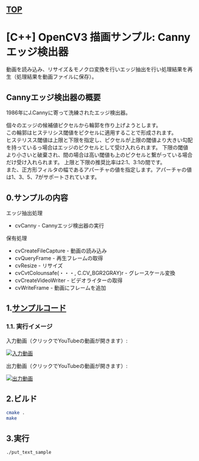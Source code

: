 [TOP](https://github.com/maemori/OpenCV3_Sample/)
----

# [C++] OpenCV3 描画サンプル: Cannyエッジ検出器

動画を読み込み、リサイズ＆モノクロ変換を行いエッジ抽出を行い処理結果を再生（処理結果を動画ファイルに保存）。

## Cannyエッジ検出器の概要
1986年にJ.Cannyに寄って洗練されたエッジ検出器。  

個々のエッジの候補値ピクセルから輪郭を作り上げようとします。  
この輪郭はヒステリシス閾値をピクセルに適用することで形成されます。  
ヒステリスス閾値は上限と下限を指定し、ピクセルが上限の閾値より大きい勾配を持っているっ場合はエッジのピクセルとして受け入れられます。
下限の閾値より小さいと破棄され、間の場合は高い閾値も上のピクセルと繋がっている場合だけ受け入れられます。
上限と下限の推奨比率は2:1、3:1の間です。  
また、正方形フィルタの幅であるアパーチャの値を指定します。アパーチャの値は1、3、5、7がサポートされています。
 
## 0.サンプルの内容

エッジ抽出処理

* cvCanny - Cannyエッジ検出器の実行

保有処理

* cvCreateFileCapture - 動画の読み込み
* cvQueryFrame - 再生フレームの取得
* cvResize - リサイズ
* cvCvtColounsafe(・・・, C.CV_BGR2GRAY)r - グレースケール変換
* cvCreateVideoWriter - ビデオライターの取得
* cvWriteFrame - 動画にフレームを追加

## 1.[サンプルコード](./main.go)


### 1.1. 実行イメージ

入力動画（クリックでYouTubeの動画が開きます）:

[![入力動画](http://img.youtube.com/vi/UDPQthJe7cg/0.jpg)](https://www.youtube.com/watch?v=UDPQthJe7cg)

出力動画（クリックでYouTubeの動画が開きます）:

[![出力動画](http://img.youtube.com/vi/w7DHFM1D1zU/0.jpg)](https://www.youtube.com/watch?v=w7DHFM1D1zU)

## 2.ビルド

``` bash
cmake .
make
```

## 3.実行

``` bash
./put_text_sample
```
